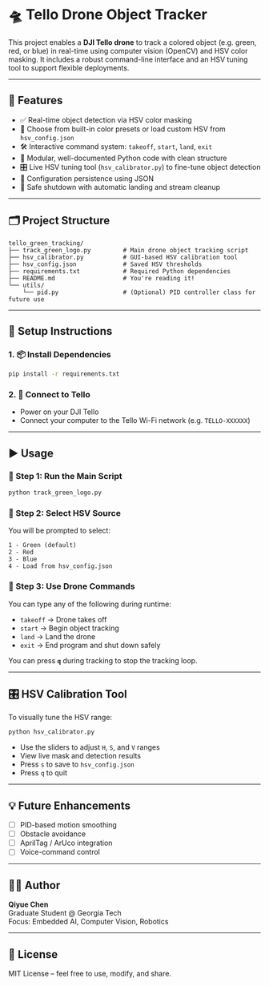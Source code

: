 # 🛸 Tello Drone Object Tracker

This project enables a **DJI Tello drone** to track a colored object (e.g. green, red, or blue) in real-time using computer vision (OpenCV) and HSV color masking. It includes a robust command-line interface and an HSV tuning tool to support flexible deployments.

---

## 🎯 Features

- ✅ Real-time object detection via HSV color masking
- 🎨 Choose from built-in color presets or load custom HSV from `hsv_config.json`
- 🛠 Interactive command system: `takeoff`, `start`, `land`, `exit`
- 🧠 Modular, well-documented Python code with clean structure
- 🎛 Live HSV tuning tool (`hsv_calibrator.py`) to fine-tune object detection
- 💾 Configuration persistence using JSON
- 🧹 Safe shutdown with automatic landing and stream cleanup

---

## 🗂 Project Structure

```
tello_green_tracking/
├── track_green_logo.py         # Main drone object tracking script
├── hsv_calibrator.py           # GUI-based HSV calibration tool
├── hsv_config.json             # Saved HSV thresholds
├── requirements.txt            # Required Python dependencies
├── README.md                   # You're reading it!
└── utils/
    └── pid.py                  # (Optional) PID controller class for future use
```

---

## 🚀 Setup Instructions

### 1. 📦 Install Dependencies

```bash
pip install -r requirements.txt
```

### 2. 📶 Connect to Tello

- Power on your DJI Tello
- Connect your computer to the Tello Wi-Fi network (e.g. `TELLO-XXXXXX`)

---

## ▶️ Usage

### 🔹 Step 1: Run the Main Script

```bash
python track_green_logo.py
```

### 🔹 Step 2: Select HSV Source

You will be prompted to select:

```
1 - Green (default)
2 - Red
3 - Blue
4 - Load from hsv_config.json
```

### 🔹 Step 3: Use Drone Commands

You can type any of the following during runtime:

- `takeoff` → Drone takes off
- `start` → Begin object tracking
- `land` → Land the drone
- `exit` → End program and shut down safely

You can press **`q`** during tracking to stop the tracking loop.

---

## 🎛 HSV Calibration Tool

To visually tune the HSV range:

```bash
python hsv_calibrator.py
```

- Use the sliders to adjust `H`, `S`, and `V` ranges
- View live mask and detection results
- Press `s` to save to `hsv_config.json`
- Press `q` to quit

---

## 💡 Future Enhancements

- [ ] PID-based motion smoothing
- [ ] Obstacle avoidance
- [ ] AprilTag / ArUco integration
- [ ] Voice-command control

---

## 🧑‍💻 Author

**Qiyue Chen**  
Graduate Student @ Georgia Tech  
Focus: Embedded AI, Computer Vision, Robotics

---

## 📜 License

MIT License – feel free to use, modify, and share.
